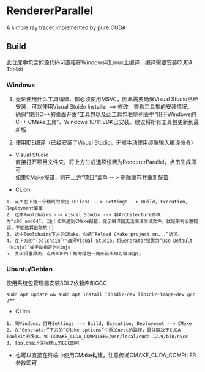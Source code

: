 # RendererParallel
A simple ray tracer implemented by pure CUDA

## Build
此仓库中包含的源代码可直接在Windows和Linux上编译，编译需要安装CUDA Toolkit

### Windows
1. 无论使用什么工具编译，都必须使用MSVC，因此需要确保Visual Studio已经安装，可以使用Visual Stuido Installer --> 修改。查看工具集的安装情况。 
确保“使用C++的桌面开发”工具包以及此工具包右侧列表中“用于Windows的C++ CMake工具”、Windows 10/11 SDK已安装。建议将所有工具包更新到最新版

2. 使用IDE编译（已经安装了Visual Studio，无需手动使用终端输入编译命令）

* Visual Studio  
直接打开项目文件夹，将上方生成选项设置为RendererParallel，点击生成即可   
如果CMake报错，则在上方“项目”菜单 -- > 删除缓存并重新配置

* CLion
```
1. 点击左上角三个横线的按钮（Files） --> Settings --> Build, Execution, Deployment菜单
2. 选中Toolchains --> Visual Studio --> 将Architecture修改为“x86_amd64”。（注：如果遇到CMake报错，提示编译器无法编译测试文件，就是架构设置错误，不能选其他架构！）
3. 选中Toolchains下方的CMake，勾选“Reload CMake project on...”选项。
4. 在下方的“Toolchain”中选择Visual Studio，将Generator设置为“Use Default（Ninja）”或手动指定为Ninja
5. 关闭设置界面，点击IDE右上角的绿色三角形箭头即可编译运行
```  

### Ubuntu/Debian
使用系统包管理器安装SDL2依赖库和GCC
```
sudo apt update && sudo apt install libsdl2-dev libsdl2-image-dev gcc g++
```

* CLion
```
1. 同Windows，打开Settings --> Build, Execution, Deployment --> CMake
2. 在“Generator”下方的“CMake options”中添加nvcc的路径，具体取决于CUDA Toolkit的版本。如-DCMAKE_CUDA_COMPILER=/usr/local/cuda-12.9/bin/nvcc
3. Toolchain保持默认的GCC即可
```

* 也可以直接在终端中使用CMake构建，注意传递CMAKE_CUDA_COMPILER参数即可